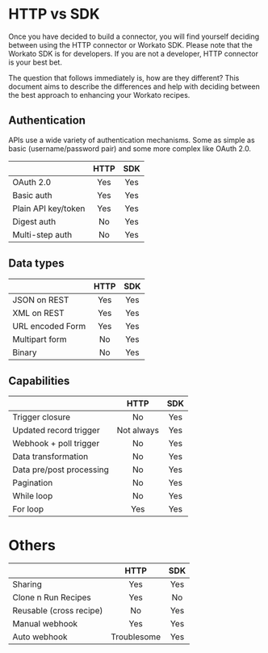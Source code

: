# HTTP vs SDK
Once you have decided to build a connector, you will find yourself deciding between using the HTTP connector or Workato SDK. Please note that the Workato SDK is for developers. If you are not a developer, HTTP connector is your best bet.

The question that follows immediately is, how are they different? This document aims to describe the differences and help with deciding between the best approach to enhancing your Workato recipes.

## Authentication
APIs use a wide variety of authentication mechanisms. Some as simple as basic (username/password pair) and some more complex like OAuth 2.0.

|   | HTTP | SDK |
|:-----|:-:|:-:|
| OAuth 2.0 | Yes | Yes |
| Basic auth | Yes | Yes |
| Plain API key/token | Yes | Yes |
| Digest auth | No  | Yes |
| Multi-step auth | No  | Yes |

## Data types
|   | HTTP | SDK |
|:-----|:-:|:-:|
| JSON on REST | Yes | Yes |
| XML on REST | Yes | Yes |
| URL encoded Form| Yes | Yes |
| Multipart form | No  | Yes |
| Binary | No | Yes|

## Capabilities
|   | HTTP | SDK |
|:-----|:-:|:-:|
| Trigger closure | No  | Yes |
| Updated record trigger | Not always  | Yes |
| Webhook + poll trigger | No  | Yes |
| Data transformation | No  | Yes |
| Data pre/post processing | No  | Yes |
| Pagination | No  | Yes |
| While loop | No  | Yes |
| For loop | Yes | Yes |

# Others

|   | HTTP | SDK |
|:-----|:-:|:-:|
| Sharing | Yes | Yes |
| Clone n Run Recipes | Yes | No |
| Reusable (cross recipe) | No | Yes |
| Manual webhook | Yes | Yes |
| Auto webhook | Troublesome | Yes |
